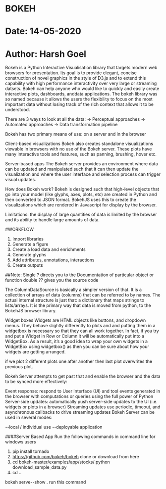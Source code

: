 # BOKEH
# Date: 14-05-2020
# Author: Harsh Goel
Bokeh is a Python Interactive Visualisation library that targets modern web browsers for presentation. Its goal is to provide elegant, concise construction of novel graphics in the style of D3.js and to extend this capability with high performance interactivity over very large or streaming datsets. Bokeh can help anyone who would like to quickly and easily create interactive plots, dashboards, anddata applications.
The bokeh library was so named because it allows the users the flexibility to focus on the most important data without losing track of the rich context that allows it to be understood.

There are 3 ways to look at all the data:
-> Perceptual approaches
-> Automated approaches
-> Data transformation pipeline

Bokeh has two primary means of use: on a server and in the browser

Client-based visualizations
Bokeh also creates standalone visualizations viewable in browsers with no use of the Bokeh server. These plots have many interactive tools and features, such as panning, brushing, hover etc.

Server-based apps
The Bokeh server provides an environment where data can be updated and manipulated such that it can then update the visualization and where the user interface and selection process can trigger visual updates.

How does Bokeh work?
Bokeh is designed such that high-level objects that go into your model (like glyphs, axes, plots, etc) are created in Python and then converted to JSON format. BokehJS uses this to create the visualizations which are rendered in Javascript for display by the browser.

Limitations: the display of large quantities of data is limited by the browser and its ability to handle large amounts of data.

#WORKFLOW

1. Import libraries
2. Generate a figure
3. Create a load data and enrichments
4. Generate glyphs
5. Add attributes, annotations, interactions
6. Create outputs

##Note:
Single ? directs you to the Documentation of particular object or function
double ?? gives you the source code

The ColumnDataSource is basically a simpler version of that. It is a collection of arrays of data (columns) that can be referred to by names. The actual internal structure is just that: a dictionary that maps strings to lists/arrays. It is the primary way that data is moved from python, to the BokehJS browser library.

Widget boxes
Widgets are HTML objects like buttons, and dropdown menus. They behave slightly differently to plots and and putting them in a widgetbox is necessary so that they can all work together. In fact, if you try and put a Widget in Row or Column it will be automatically put into a WidgetBox. As a result, it’s a good idea to wrap your own widgets in a WidgetBox using widgetbox() as then you can be sure about how your widgets are getting arranged.

if we plot 2 different plots one after another then last plot overwrites the previous plot.

Bokeh Server attempts to get past that and enable the browser and the data to be synced more effectively:

Event response: respond to User Interface (UI) and tool events generated in the browser with computations or queries using the full power of Python
Server-side updates: automatically push server-side updates to the UI (i.e. widgets or plots in a browser)
Streaming updates use periodic, timeout, and asynchronous callbacks to drive streaming updates
Bokeh Server can be used in several modes:

--local / individual use
--deployable application

####Server Based App
Run the following commands in command line for windows users
1. pip install tornado
2. https://github.com/bokeh/bokeh  clone or download from here
3. cd bokeh-master/examples/app/stocks/
python download_sample_data.py
4. cd ..

bokeh serve--show .  run this command 

